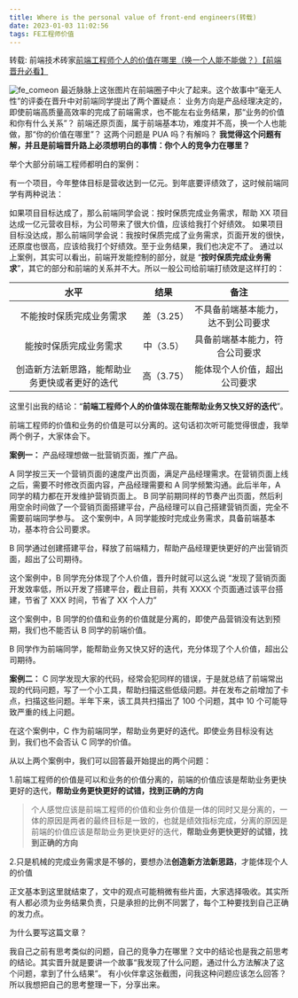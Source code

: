 ```yaml
---
title: Where is the personal value of front-end engineers(转载)
date: 2023-01-03 11:02:56
tags: FE工程师价值
---
```


转载: 前端技术砖家[前端工程师个人的价值在哪里（换一个人能不能做？）【前端晋升必看】](https://mp.weixin.qq.com/s/wq4dM_cRuAfXSTnaP1uGNQ)

![fe_comeon](https://www.bythewayer.com/img/fe_comeon.webp)
最近脉脉上这张图片在前端圈子中火了起来。这个故事中“毫无人性”的评委在晋升中对前端同学提出了两个置疑点：
业务方向是产品经理决定的，即使前端高质量高效率的完成了前端需求，也不能左右业务结果，那“业务的价值和你有什么关系”？
前端还原页面，属于前端基本功，难度并不高，换一个人也能做，那“你的价值在哪里”？
这两个问题是 PUA 吗？有解吗？
**我觉得这个问题有解，并且是前端晋升路上必须想明白的事情：你个人的竞争力在哪里？**

举个大部分前端工程师都明白的案例：

有一个项目，今年整体目标是营收达到一亿元。到年底要评绩效了，这时候前端同学有两种说法：

如果项目目标达成了，那么前端同学会说：按时保质完成业务需求，帮助 XX 项目达成一亿元营收目标，为公司带来了很大价值，应该给我打个好绩效。
如果项目目标没达成，那么前端同学会说：我按时保质完成了业务需求，页面开发的很快，还原度也很高，应该给我打个好绩效。至于业务结果，我们也决定不了。
通过以上案例，其实可以看出，前端开发能控制的部分，就是 “**按时保质完成业务需求**”，其它的部分和前端的关系并不大。所以一般公司给前端打绩效是这样打的：

|                      水平                      |    结果    |                备注                |
| :--------------------------------------------: | :--------: | :--------------------------------: |
|            不能按时保质完成业务需求            | 差（3.25） | 不具备前端基本能力，达不到公司要求 |
|             能按时保质完成业务需求             | 中（3.5）  |   具备前端基本能力，符合公司要求   |
| 创造新方法新思路，能帮助业务更快或者更好的迭代 | 高（3.75） |    能体现个人价值，超出公司要求    |

这里引出我的结论：“**前端工程师个人的价值体现在能帮助业务又快又好的迭代**”。

前端工程师的价值和业务的价值是可以分离的。这句话初次听可能觉得很虚，我举两个例子，大家体会下。

**案例一：**
产品经理想做一批营销页面，推广产品。

A 同学按三天一个营销页面的速度产出页面，满足产品经理需求。在营销页面上线之后，需要不时修改页面内容，产品经理需要和 A 同学频繁沟通。此后半年，A 同学的精力都在开发维护营销页面上。
B 同学前期同样的节奏产出页面，然后利用空余时间做了一个营销页面搭建平台，产品经理可以自己搭建营销页面，完全不需要前端同学参与。
这个案例中，A 同学能按时完成业务需求，具备前端基本功，基本符合公司要求。

B 同学通过创建搭建平台，释放了前端精力，帮助产品经理更快更好的产出营销页面，超出了公司期待。

这个案例中，B 同学充分体现了个人价值，晋升时就可以这么说 “发现了营销页面开发效率低，所以开发了搭建平台，截止目前，共有 XXXX 个页面通过该平台搭建，节省了 XXX 时间，节省了 XX 个人力”

这个案例中，B 同学的价值和业务的价值就是分离的，即使产品营销没有达到预期，我们也不能否认 B 同学的前端价值。

B 同学作为前端同学，能帮助业务又快又好的迭代，充分体现了个人价值，超出公司期待。

**案例二：**
C 同学发现大家的代码，经常会犯同样的错误，于是就总结了前端常出现的代码问题，写了一个小工具，帮助扫描这些低级问题。并在发布之前增加了卡点，扫描这些问题。半年下来，该工具共扫描出了 100 个问题，其中 10 个可能导致严重的线上问题。

在这个案例中，C 作为前端同学，帮助业务更好的迭代。即使业务目标没有达到，我们也不会否认 C 同学的价值。

从以上两个案例中，我们可以回答最开始提出的两个问题：

1.前端工程师的价值是可以和业务的价值分离的，前端的价值应该是帮助业务更快更好的迭代，**帮助业务更快更好的试错，找到正确的方向**

> 个人感觉应该是前端工程师的价值和业务价值是一体的同时又是分离的，一体的原因是两者的最终目标是一致的，也就是绩效指标完成，分离的原因是前端的价值应该是帮助业务更快更好的迭代，**帮助业务更快更好的试错，找到正确的方向**

2.只是机械的完成业务需求是不够的，要想办法**创造新方法新思路**，才能体现个人的价值

正文基本到这里就结束了，文中的观点可能稍微有些片面，大家选择吸收。其实所有人都必须为业务结果负责，只是承担的比例不同罢了，每个工种要找到自己正确的发力点。

为什么要写这篇文章？

我自己之前有思考类似的问题，自己的竞争力在哪里？文中的结论也是我之前思考的结论。其实晋升就是要讲一个故事“我发现了什么问题，通过什么方法解决了这个问题，拿到了什么结果”。
有小伙伴拿这张截图，问我这种问题应该怎么回答？所以我想把自己的思考整理一下，分享出来。
